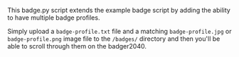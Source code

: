 This badge.py script extends the example badge script by adding the ability to have multiple badge profiles.

Simply upload a `badge-profile.txt` file and a matching `badge-profile.jpg` or `badge-profile.png` image file to the `/badges/` directory and then you'll be able to scroll through them on the badger2040.
